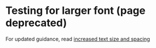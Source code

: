 # Testing for larger font (page deprecated)

For updated guidance, read [increased text size and spacing](../increased-text-size-and-spacing.md)
